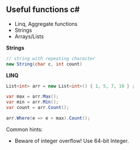 ## Useful functions c#

* Linq, Aggregate functions
* Strings
* Arrays/Lists

**Strings**
```csharp
// string with repeating character
new String(char c, int count)
```

**LINQ**
```csharp
List<int> arr = new List<int>() { 1, 5, 7, 10 } ;

var max = arr.Max();
var min = arr.Min();
var count = arr.Count();

arr.Where(e => e > max).Count();
```

Common hints:
* Beware of integer overflow! Use 64-bit Integer.
